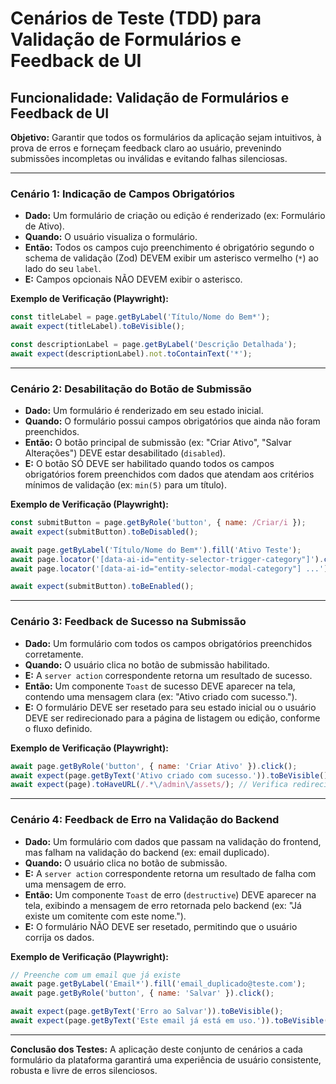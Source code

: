# Cenários de Teste (TDD) para Validação de Formulários e Feedback de UI

## Funcionalidade: Validação de Formulários e Feedback de UI

**Objetivo:** Garantir que todos os formulários da aplicação sejam intuitivos, à prova de erros e forneçam feedback claro ao usuário, prevenindo submissões incompletas ou inválidas e evitando falhas silenciosas.

---

### Cenário 1: Indicação de Campos Obrigatórios

*   **Dado:** Um formulário de criação ou edição é renderizado (ex: Formulário de Ativo).
*   **Quando:** O usuário visualiza o formulário.
*   **Então:** Todos os campos cujo preenchimento é obrigatório segundo o schema de validação (Zod) DEVEM exibir um asterisco vermelho (`*`) ao lado do seu `label`.
*   **E:** Campos opcionais NÃO DEVEM exibir o asterisco.

**Exemplo de Verificação (Playwright):**
```javascript
const titleLabel = page.getByLabel('Título/Nome do Bem*');
await expect(titleLabel).toBeVisible();

const descriptionLabel = page.getByLabel('Descrição Detalhada');
await expect(descriptionLabel).not.toContainText('*');
```

---

### Cenário 2: Desabilitação do Botão de Submissão

*   **Dado:** Um formulário é renderizado em seu estado inicial.
*   **Quando:** O formulário possui campos obrigatórios que ainda não foram preenchidos.
*   **Então:** O botão principal de submissão (ex: "Criar Ativo", "Salvar Alterações") DEVE estar desabilitado (`disabled`).
*   **E:** O botão SÓ DEVE ser habilitado quando todos os campos obrigatórios forem preenchidos com dados que atendam aos critérios mínimos de validação (ex: `min(5)` para um título).

**Exemplo de Verificação (Playwright):**
```javascript
const submitButton = page.getByRole('button', { name: /Criar/i });
await expect(submitButton).toBeDisabled();

await page.getByLabel('Título/Nome do Bem*').fill('Ativo Teste');
await page.locator('[data-ai-id="entity-selector-trigger-category"]').click();
await page.locator('[data-ai-id="entity-selector-modal-category"] ...').click(); // Preenche categoria

await expect(submitButton).toBeEnabled();
```

---

### Cenário 3: Feedback de Sucesso na Submissão

*   **Dado:** Um formulário com todos os campos obrigatórios preenchidos corretamente.
*   **Quando:** O usuário clica no botão de submissão habilitado.
*   **E:** A `server action` correspondente retorna um resultado de sucesso.
*   **Então:** Um componente `Toast` de sucesso DEVE aparecer na tela, contendo uma mensagem clara (ex: "Ativo criado com sucesso.").
*   **E:** O formulário DEVE ser resetado para seu estado inicial ou o usuário DEVE ser redirecionado para a página de listagem ou edição, conforme o fluxo definido.

**Exemplo de Verificação (Playwright):**
```javascript
await page.getByRole('button', { name: 'Criar Ativo' }).click();
await expect(page.getByText('Ativo criado com sucesso.')).toBeVisible();
await expect(page).toHaveURL(/.*\/admin\/assets/); // Verifica redirecionamento
```

---

### Cenário 4: Feedback de Erro na Validação do Backend

*   **Dado:** Um formulário com dados que passam na validação do frontend, mas falham na validação do backend (ex: email duplicado).
*   **Quando:** O usuário clica no botão de submissão.
*   **E:** A `server action` correspondente retorna um resultado de falha com uma mensagem de erro.
*   **Então:** Um componente `Toast` de erro (`destructive`) DEVE aparecer na tela, exibindo a mensagem de erro retornada pelo backend (ex: "Já existe um comitente com este nome.").
*   **E:** O formulário NÃO DEVE ser resetado, permitindo que o usuário corrija os dados.

**Exemplo de Verificação (Playwright):**
```javascript
// Preenche com um email que já existe
await page.getByLabel('Email*').fill('email_duplicado@teste.com');
await page.getByRole('button', { name: 'Salvar' }).click();

await expect(page.getByText('Erro ao Salvar')).toBeVisible();
await expect(page.getByText('Este email já está em uso.')).toBeVisible();
```

---

**Conclusão dos Testes:** A aplicação deste conjunto de cenários a cada formulário da plataforma garantirá uma experiência de usuário consistente, robusta e livre de erros silenciosos.

